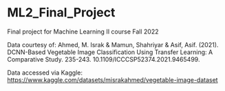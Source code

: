 # ML2_Final_Project
Final project for Machine Learning II course Fall 2022

Data courtesy of:
Ahmed, M. Israk & Mamun, Shahriyar & Asif, Asif. (2021). DCNN-Based Vegetable Image Classification Using Transfer Learning: A Comparative Study. 235-243. 10.1109/ICCCSP52374.2021.9465499. 

Data accessed via Kaggle: https://www.kaggle.com/datasets/misrakahmed/vegetable-image-dataset 
